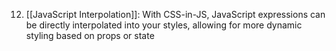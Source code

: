 12. [[JavaScript Interpolation]]: With CSS-in-JS, JavaScript expressions can be directly interpolated into your styles, allowing for more dynamic styling based on props or state